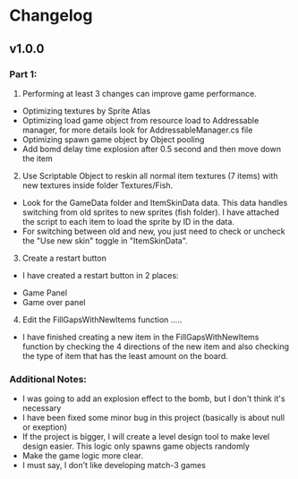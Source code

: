 # Changelog

## v1.0.0

### Part 1:
1. Performing at least 3 changes can improve game performance.
- Optimizing textures by Sprite Atlas 
- Optimizing load game object from resource load to Addressable manager, for more details look for AddressableManager.cs file
- Optimizing spawn game object by Object pooling
- Add bomd delay time explosion after 0.5 second and then move down the item 

2. Use Scriptable Object to reskin all normal item textures (7 items) with new textures inside folder Textures/Fish.
- Look for the GameData folder and ItemSkinData data. This data handles switching from old sprites to new sprites (fish folder). I have attached the script to each item to load the sprite by ID in the data. 
- For switching between old and new, you just need to check or uncheck the "Use new skin" toggle in "ItemSkinData".
3. Create a restart button
- I have created a restart button in 2 places:
* Game Panel
* Game over panel
4. Edit the FillGapsWithNewItems function .....
- I have finished creating a new item in the FillGapsWithNewItems function by checking the 4 directions of the new item and also checking the type of item that has the least amount on the board. 
### Additional Notes:
- I was going to add an explosion effect to the bomb, but I don't think it's necessary
- I have been fixed some minor bug in this project (basically is about null or exeption)
- If the project is bigger, I will create a level design tool to make level design easier. This logic only spawns game objects randomly
- Make the game logic more clear.
- I must say, I don't like developing match-3 games
